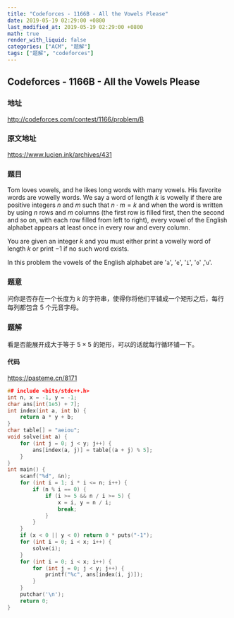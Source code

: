 ```yaml
---
title: "Codeforces - 1166B - All the Vowels Please"
date: 2019-05-19 02:29:00 +0800
last_modified_at: 2019-05-19 02:29:00 +0800
math: true
render_with_liquid: false
categories: ["ACM", "题解"]
tags: ["题解", "codeforces"]
---
```


## Codeforces - 1166B - All the Vowels Please

### 地址

http://codeforces.com/contest/1166/problem/B

### 原文地址

https://www.lucien.ink/archives/431

### 题目

Tom loves vowels, and he likes long words with many vowels. His favorite words are vowelly words. We say a word of length $k$ is vowelly if there are positive integers $n$ and $m$ such that $n\cdot m = k$ and when the word is written by using $n$ rows and $m$ columns (the first row is filled first, then the second and so on, with each row filled from left to right), every vowel of the English alphabet appears at least once in every row and every column.

You are given an integer $k$ and you must either print a vowelly word of length $k$ or print $-1$ if no such word exists.

In this problem the vowels of the English alphabet are '`a`', '`e`', '`i`', '`o`' ,'`u`'.



### 题意

问你是否存在一个长度为 $k$ 的字符串，使得你将他们平铺成一个矩形之后，每行每列都包含 $5$ 个元音字母。

### 题解

看是否能展开成大于等于 $5 \times 5$ 的矩形，可以的话就每行循环铺一下。

#### 代码

https://pasteme.cn/8171

```cpp
## include <bits/stdc++.h>
int n, x = -1, y = -1;
char ans[int(1e5) + 7];
int index(int a, int b) {
    return a * y + b;
}
char table[] = "aeiou";
void solve(int a) {
    for (int j = 0; j < y; j++) {
        ans[index(a, j)] = table[(a + j) % 5];
    }
}
int main() {
    scanf("%d", &n);
    for (int i = 1; i * i <= n; i++) {
        if (n % i == 0) {
            if (i >= 5 && n / i >= 5) {
                x = i, y = n / i;
                break;
            }
        }
    }
    if (x < 0 || y < 0) return 0 * puts("-1");
    for (int i = 0; i < x; i++) {
        solve(i);
    }
    for (int i = 0; i < x; i++) {
        for (int j = 0; j < y; j++) {
            printf("%c", ans[index(i, j)]);
        }
    }
    putchar('\n');
    return 0;
}

```
